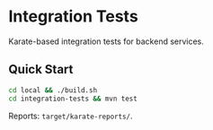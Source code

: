 # Integration Tests

Karate-based integration tests for backend services.

## Quick Start
```bash
cd local && ./build.sh
cd integration-tests && mvn test
```

Reports: `target/karate-reports/`.